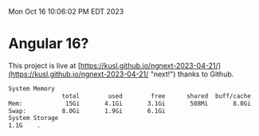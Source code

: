 Mon Oct 16 10:06:02 PM EDT 2023

# Angular 16?


This project is live at [https://kusl.github.io/ngnext-2023-04-21/](https://kusl.github.io/ngnext-2023-04-21/ "next!") thanks to Github.

```bash
System Memory
               total        used        free      shared  buff/cache   available
Mem:            15Gi       4.1Gi       3.1Gi       508Mi       8.0Gi        10Gi
Swap:          8.0Gi       1.9Gi       6.1Gi
System Storage
1.1G	.
